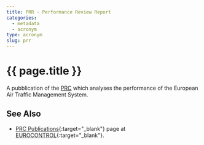 ```yaml
---
title: PRR - Performance Review Report
categories:
  - metadata
  - acronym
type: acronym
slug: prr
---
```

# {{ page.title }}

A pubblication of the [PRC][prc] which analyses the performance of the
European Air Traffic Management System.

## See Also

* [PRC Publications][prrECTRL]{:target="_blank"} page at [EUROCONTROL][ectrl]{:target="_blank"}.

[prrECTRL]: <http://www.eurocontrol.int/prc/publications> "PRC Publications - EUROCONTROL"
[ectrl]: <https://www.eurocontrol.int/> "EUROCONTROL"
[prc]: <{{ "/references/acronym/prc.html" | prepend: site.baseurl | prepend: site.url }}> "Air Traffic Control"

